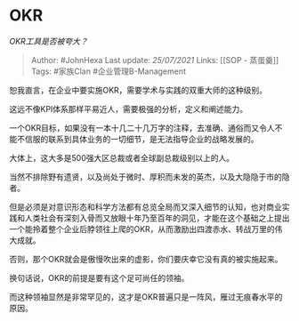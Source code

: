 # OKR
*OKR工具是否被夸大？*

> Author: #JohnHexa
Last update: *25/07/2021* 
Links: [[SOP - 蒸蛋羹]]
Tags: #家族Clan #企业管理B-Management 
  
恕我直言，在企业中要实施OKR，需要学术与实践的双重大师的这种级别。  
  
这远不像KPI体系那样平易近人，需要极强的分析，定义和阐述能力。  
  
一个OKR目标，如果没有一本十几二十几万字的注释，去准确、通俗而又令人不能不信服的联系到具体业务的一切细节，是无法指导企业的战略发展的。  
  
大体上，这大多是500强大区总裁或者全球副总裁级别以上的人。  
  
当然不排除野有遗贤，以及尚处于微时、厚积而未发的英杰，以及大隐隐于市的隐者。  
  
但是必须是对意识形态和科学方法都有总览全局而又深入细节的认知，也对商业实践和人类社会有深刻入骨而又放眼十年乃至百年的洞见，才能在这个基础之上提出一个能拎着整个企业后脖领往上爬的OKR，从而激励出四渡赤水、转战万里的伟大成就。  
  
否则，那个OKR就会是傲慢吹出来的虚影，你们要庆幸它没有真的被实施起来。  
  
换句话说，OKR的前提是要有这个足可尚任的领袖。  
  
而这种领袖显然是非常罕见的，这才是OKR普遍只是一阵风，雁过无痕春水平的原因。